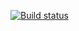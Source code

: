 [![Build status](https://ci.appveyor.com/api/projects/status/b64dobb1kdff1cx1?svg=true)](https://ci.appveyor.com/project/OlyaMa/math)